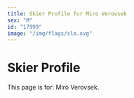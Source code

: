 ```yaml
---
title: Skier Profile for Miro Verovsek
sex: "M"
id: "17999"
image: "/img/flags/slo.svg" 
---
```


# Skier Profile

This page is for: Miro Verovsek.
    